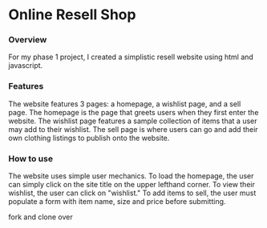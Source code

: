 # Online Resell Shop

### Overview
For my phase 1 project, I created a simplistic resell website using html and javascript. 
### Features
The website features 3 pages: a homepage, a wishlist page, and a sell page. The homepage is the page that greets users when they first enter the website. The wishlist page features a sample collection of items that a user may add to their wishlist. The sell page is where users can go and add their own clothing listings to publish onto the website. 
### How to use
The website uses simple user mechanics. To load the homepage, the user can simply click on the site title on the upper lefthand corner. To view their wishlist, the user can click on "wishlist." To add items to sell, the user must populate a form with item name, size and price before submitting. 

fork and clone over 

